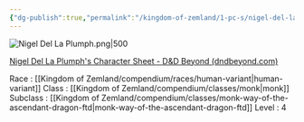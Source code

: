 ```yaml
---
{"dg-publish":true,"permalink":"/kingdom-of-zemland/1-pc-s/nigel-del-la-plumph/"}
---
```




![Nigel Del La Plumph.png|500](/img/user/Kingdom%20of%20Zemland/z_Attachments/Nigel%20Del%20La%20Plumph.png)

[Nigel Del La Plumph's Character Sheet - D&D Beyond (dndbeyond.com)](https://www.dndbeyond.com/characters/117567676)

Race : [[Kingdom of Zemland/compendium/races/human-variant\|human-variant]]
Class : [[Kingdom of Zemland/compendium/classes/monk\|monk]] 
Subclass : [[Kingdom of Zemland/compendium/classes/monk-way-of-the-ascendant-dragon-ftd\|monk-way-of-the-ascendant-dragon-ftd]] 
Level : 4